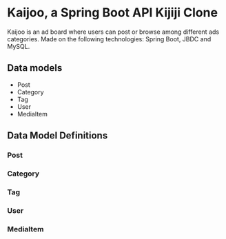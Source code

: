 # Kaijoo, a Spring Boot API Kijiji Clone
Kaijoo is an ad board where users can post or browse among different ads categories. Made on the following technologies: Spring Boot, JBDC and MySQL.


## Data models
- Post
- Category
- Tag
- User
- MediaItem

## Data Model Definitions 

### Post

### Category

### Tag

### User

### MediaItem